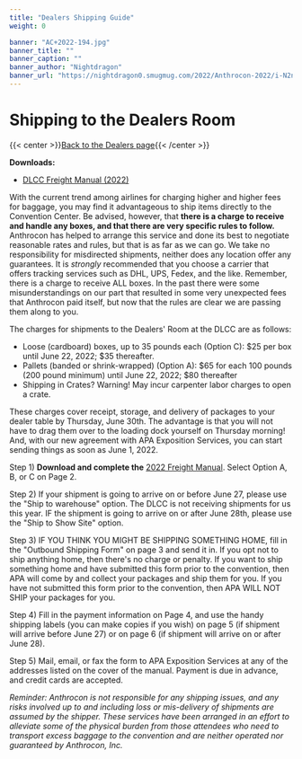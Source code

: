 ```yaml
---
title: "Dealers Shipping Guide"
weight: 0

banner: "AC+2022-194.jpg"
banner_title: ""
banner_caption: ""
banner_author: "Nightdragon"
banner_url: "https://nightdragon0.smugmug.com/2022/Anthrocon-2022/i-N2nBXpM/A"
---
```


# Shipping to the Dealers Room

{{< center >}}[Back to the Dealers page](/dealers){{< /center >}}

**Downloads:**

- [DLCC Freight Manual (2022)](2022+ANTHROCON+SHIPPING.pdf)

With the current trend among airlines for charging higher and higher fees for baggage, you may find it advantageous to ship items directly to the Convention Center. Be advised, however, that **there is a charge to receive and handle any boxes, and that there are very specific rules to follow.** Anthrocon has helped to arrange this service and done its best to negotiate reasonable rates and rules, but that is as far as we can go. We take no responsibility for misdirected shipments, neither does any location offer any guarantees. It is *strongly* recommended that you choose a carrier that offers tracking services such as DHL, UPS, Fedex, and the like. Remember, there is a charge to receive ALL boxes. In the past there were some misunderstandings on our part that resulted in some very unexpected fees that Anthrocon paid itself, but now that the rules are clear we are passing them along to you.

The charges for shipments to the Dealers' Room at the DLCC are as follows:

- Loose (cardboard) boxes, up to 35 pounds each (Option C): $25 per box until June 22, 2022; $35 thereafter.
- Pallets (banded or shrink-wrapped) (Option A): $65 for each 100 pounds (200 pound minimum) until June 22, 2022; $80 thereafter
- Shipping in Crates? Warning! May incur carpenter labor charges to open a crate.

These charges cover receipt, storage, and delivery of packages to your dealer table by Thursday, June 30th. The advantage is that you will not have to drag them over to the loading dock yourself on Thursday morning! And, with our new agreement with APA Exposition Services, you can start sending things as soon as June 1, 2022.

Step 1) **Download and complete the** [2022 Freight Manual](2022+ANTHROCON+SHIPPING.pdf). Select Option A, B, or C on Page 2.

Step 2) If your shipment is going to arrive on or before June 27, please use the "Ship to warehouse" option. The DLCC is not receiving shipments for us this year. IF the shipment is going to arrive on or after June 28th, please use the "Ship to Show Site" option.

Step 3) IF YOU THINK YOU MIGHT BE SHIPPING SOMETHING HOME, fill in the "Outbound Shipping Form" on page 3 and send it in. If you opt not to ship anything home, then there's no charge or penalty. If you want to ship something home and have submitted this form prior to the convention, then APA will come by and collect your packages and ship them for you. If you have not submitted this form prior to the convention, then APA WILL NOT SHIP your packages for you.

Step 4) Fill in the payment information on Page 4, and use the handy shipping labels (you can make copies if you wish) on page 5 (if shipment will arrive before June 27) or on page 6 (if shipment will arrive on or after June 28).

Step 5) Mail, email, or fax the form to APA Exposition Services at any of the addresses listed on the cover of the manual. Payment is due in advance, and credit cards are accepted.

*Reminder: Anthrocon is not responsible for any shipping issues, and any risks involved up to and including loss or mis-delivery of shipments are assumed by the shipper. These services have been arranged in an effort to alleviate some of the physical burden from those attendees who need to transport excess baggage to the convention and are neither operated nor guaranteed by Anthrocon, Inc.*
